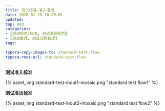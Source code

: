 ```yaml
---
title: 测试标准-准入准出
date: 2020-01-15 10:20:01
updated: 
top: 840
categories: 
- [测试规范/标准, 测试流程规范]
- [测试管理, 测试流程管理]
tags:

typora-copy-images-to: standard-test-flow
typora-root-url: standard-test-flow
---
```



**测试准入标准**

{% asset_img standard-test-inout1-mosaic.png "standard test flow1" %}

**测试准出标准**

{% asset_img standard-test-inout2-mosaic.png "standard test flow2" %}